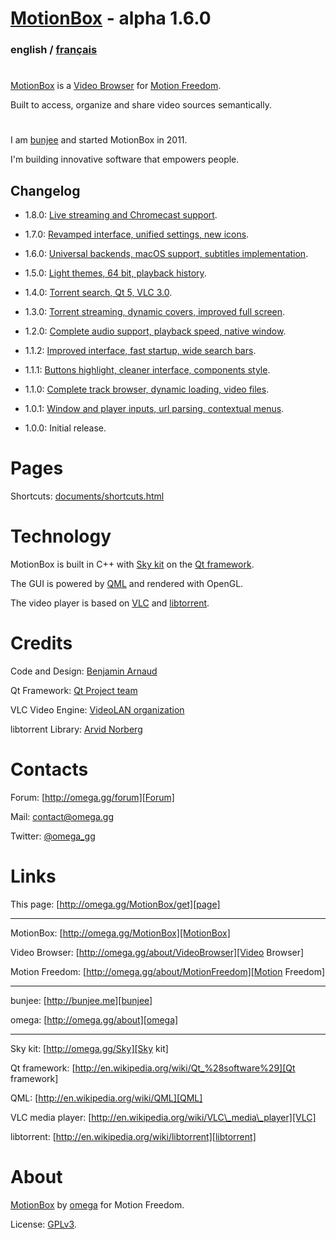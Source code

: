 # [MotionBox] - alpha 1.6.0

### english / [français](documents/fr/Readme.html)

#

[MotionBox] is a [Video Browser] for [Motion Freedom].

Built to access, organize and share video sources semantically.

#

I am [bunjee] and started MotionBox in 2011.

I'm building innovative software that empowers people.


## Changelog

- 1.8.0: [Live streaming and Chromecast support](documents/changes/1.8.0.html).

- 1.7.0: [Revamped interface, unified settings, new icons](documents/changes/1.7.0.html).

- 1.6.0: [Universal backends, macOS support, subtitles implementation](documents/changes/1.6.0.html).

- 1.5.0: [Light themes, 64 bit, playback history](documents/changes/1.5.0.html).

- 1.4.0: [Torrent search, Qt 5, VLC 3.0](documents/changes/1.4.0.html).

- 1.3.0: [Torrent streaming, dynamic covers, improved full screen](documents/changes/1.3.0.html).

- 1.2.0: [Complete audio support, playback speed, native window](documents/changes/1.2.0.html).

- 1.1.2: [Improved interface, fast startup, wide search bars](documents/changes/1.1.2.html).

- 1.1.1: [Buttons highlight, cleaner interface, components style](documents/changes/1.1.1.html).

- 1.1.0: [Complete track browser, dynamic loading, video files](documents/changes/1.1.0.html).

- 1.0.1: [Window and player inputs, url parsing, contextual menus](documents/changes/1.0.1.html).

- 1.0.0: Initial release.


# Pages

Shortcuts: [documents/shortcuts.html](documents/shortcuts.html)


# Technology

MotionBox is built in C++ with [Sky kit] on the [Qt framework].

The GUI is powered by [QML] and rendered with OpenGL.

The video player is based on [VLC] and [libtorrent].


# Credits

Code and Design: [Benjamin Arnaud](http://bunjee.me)

Qt Framework: [Qt Project team](http://www.qt.io)

VLC Video Engine: [VideoLAN organization](http://www.videolan.org)

libtorrent Library: [Arvid Norberg](http://www.libtorrent.org)


# Contacts

Forum: [http://omega.gg/forum][Forum]

Mail: [contact@omega.gg][Mail]

Twitter: [@omega_gg][Twitter]

[Forum]: http://omega.gg/forum

[Mail]: mailto:contact@omega.gg

[Twitter]: http://twitter.com/omega_gg


# Links

This page: [http://omega.gg/MotionBox/get][page]

[page]: http://omega.gg/MotionBox/get

---

MotionBox: [http://omega.gg/MotionBox][MotionBox]

Video Browser: [http://omega.gg/about/VideoBrowser][Video Browser]

Motion Freedom: [http://omega.gg/about/MotionFreedom][Motion Freedom]

[MotionBox]: http://omega.gg/MotionBox

[Video Browser]: http://omega.gg/about/VideoBrowser

[Motion Freedom]: http://omega.gg/about/MotionFreedom

---

bunjee: [http://bunjee.me][bunjee]

omega: [http://omega.gg/about][omega]

[bunjee]: http://bunjee.me

[omega]: http://omega.gg/about

---

Sky kit: [http://omega.gg/Sky][Sky kit]

Qt framework: [http://en.wikipedia.org/wiki/Qt_%28software%29][Qt framework]

QML: [http://en.wikipedia.org/wiki/QML][QML]

VLC media player: [http://en.wikipedia.org/wiki/VLC\_media\_player][VLC]

libtorrent: [http://en.wikipedia.org/wiki/libtorrent][libtorrent]

[Sky kit]: http://omega.gg/Sky

[Qt framework]: http://en.wikipedia.org/wiki/Qt_%28software%29

[QML]: http://en.wikipedia.org/wiki/QML

[VLC]: http://en.wikipedia.org/wiki/VLC_media_player

[libtorrent]: http://en.wikipedia.org/wiki/libtorrent


# About

[MotionBox] by [omega] for Motion Freedom.

License: [GPLv3](documents/license.html).
